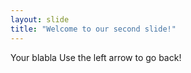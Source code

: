 ```yaml
---
layout: slide
title: "Welcome to our second slide!"
---
```

Your blabla
Use the left arrow to go back!
